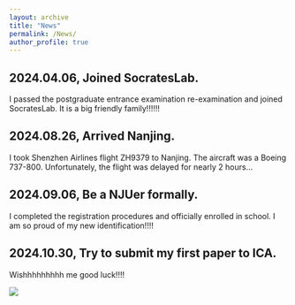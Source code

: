```yaml
---
layout: archive
title: "News"
permalink: /News/
author_profile: true
---
```

## 2024.04.06, Joined SocratesLab.
I passed the postgraduate entrance examination re-examination and joined SocratesLab. It is a big friendly family!!!!!!
## 2024.08.26, Arrived Nanjing.
I took Shenzhen Airlines flight ZH9379 to Nanjing. The aircraft was a Boeing 737-800. Unfortunately, the flight was delayed for nearly 2 hours...
## 2024.09.06, Be a NJUer formally.
I completed the registration procedures and officially enrolled in school. I am so proud of my new identification!!!!
## 2024.10.30, Try to submit my first paper to ICA.
Wishhhhhhhhh me good luck!!!!

<img src="https://user-images.githubusercontent.com/543384/192227995-fdb3a693-2f68-4dc4-b9bd-06053066322f.png">

